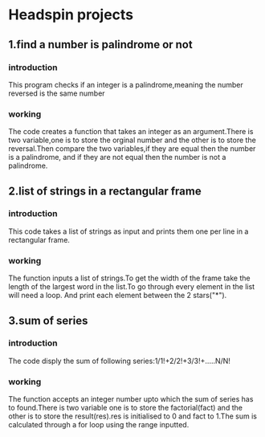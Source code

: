 # Headspin projects
## 1.find a number is palindrome or not
### introduction
This program checks if an integer is a palindrome,meaning the number reversed is the same number
### working
The code creates a function that takes an integer as an argument.There is two variable,one is to store the orginal number and the other is to store the reversal.Then compare the two variables,if they are equal then the number is a palindrome, and if they are not equal then the number is not a palindrome.
## 2.list of strings in a rectangular frame
### introduction
This code takes a list of strings as input and prints them one per line in a rectangular frame.
### working
The function inputs a list of strings.To get the width of the frame take the length of the largest word in the list.To go through every element in the list will need a loop. And print each element between the 2 stars("*").
## 3.sum of series
### introduction
The code disply the sum of following series:1/1!+2/2!+3/3!+.....N/N!
### working
The function accepts an integer number upto which the sum of series has to found.There is two variable one is to store the factorial(fact) and the other is to store the result(res).res is initialised to 0 and fact to 1.The sum is calculated through a for loop using the range inputted.

